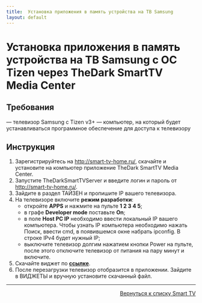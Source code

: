 ```yaml
---
title:  Установка приложения в память устройства на ТВ Samsung
layout: default
---
```


# Установка приложения в память устройства на ТВ Samsung с ОС Tizen через TheDark SmartTV Media Center

## Требования
— телевизор Samsung c Tizen v3+
— компьютер, на который будет устанавливаться программное обеспечение для доступа к телевизору

## Инструкция
1. Зарегистрируйтесь на <a href="http://smart-tv-home.ru" target="_blank" rel="noopener noreferrer">http://smart-tv-home.ru/</a>, скачайте и установите на компьютер приложение TheDark SmartTV Media Center.
2. Запустите TheDarkSmartTVServer и введите логин и пароль от <a href="http://smart-tv-home.ru" target="_blank" rel="noopener noreferrer">http://smart-tv-home.ru/</a>.
3. Зайдите в раздел ТАЙЗЕН и пропишите IP вашего телевизора.
4. На телевизоре включите **режим разработки**:
    - откройте **APPS** и нажмите на пульте **1 2 3 4 5**;
    - в графе **Developer mode** поставьте **On**;
    - в поле **Host PC IP** необходимо ввести локальный IP вашего компьютера. Чтобы узнать IP компьютера необходимо нажать Поиск, ввести cmd, в появившемся окне набрать ipconfig. В строке IPv4 будет нужный IP;
    - выключите телевизор долгим нажатием кнопки Power на пульте, после этого отключите телевизор от питания на пару минут и включите.
  5. Скачайте виджет по <a href="http://smart-tv-home.ru" target="_blank" rel="noopener noreferrer">**ссылке**</a>.
  6. После перезагрузки телевизор отобразится в приложении. Зайдите в ВИДЖЕТЫ и вручную установите скачанный файл.

---
<p align="right"><a href="https://lazykpub.github.io/Lazykpub/pages/smarttv">Вернуться к списку Smart TV</a></p>
